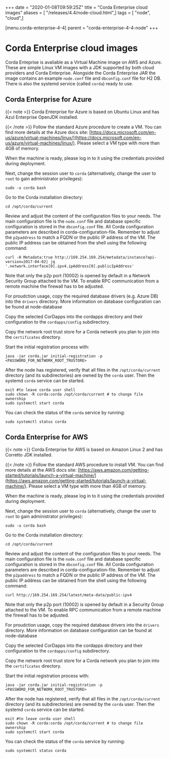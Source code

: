 +++
date = "2020-01-08T09:59:25Z"
title = "Corda Enterprise cloud images"
aliases = [ "/releases/4.4/node-cloud.html",]
tags = [ "node", "cloud",]

[menu.corda-enterprise-4-4]
parent = "corda-enterprise-4-4-node"
+++


# Corda Enterprise cloud images

Corda Enteprise is avaliable as a Virtual Machine image on AWS and Azure.
            These are simple Linux VM images with a JDK supported by both cloud providers and Corda Enterprise.
            Alongside the Corda Enterprise JAR the image contains an example `node.conf` file and `dbconfig.conf` file for H2 DB.
            There is also the systemd service (called `corda`) ready to use.


## Corda Enterprise for Azure


{{< note >}}
Corda Enterprise for Azure is based on Ubuntu Linux and has Azul Enterprise OpenJDK installed.

{{< /note >}}
Follow the standard Azure procedure to create a VM.
                You can find more details at the Azure docs site: [https://docs.microsoft.com/en-us/azure/virtual-machines/linux/](https://docs.microsoft.com/en-us/azure/virtual-machines/linux/).
                Please select a VM type with more than 4GB of memory.

When the machine is ready, please log in to it using the credentials provided during deployment.

Next, change the session user to `corda` (alternatively, change the user to `root` to gain administrator privileges):

```shell
sudo -u corda bash
```
Go to the Corda installation directory:

```shell
cd /opt/corda/current
```
Review and adjust the content of the configuration files to your needs.
                The main configuration file is the `node.conf` file and database specific configuration is stored in the `dbconfig.conf` file.
                All Corda configuration parameters are described in corda-configuration-file.
                Remember to adjust the `p2paddress` to match a FQDN or the public IP address of the VM.
                The public IP address can be obtained from the shell using the following command:

```shell
curl -H Metadata:true http://169.254.169.254/metadata/instance?api-version=2017-04-02| jq '.network.interface[0].ipv4.ipAddress[0].publicIpAddress'
```
Note that only the p2p port (10002) is opened by default in a Network Security Group attached to the VM.
                To enable RPC communication from a remote machine the firewall has to be adjusted.

For proudction usage, copy the required database drivers (e.g. Azure DB) into the `drivers` directory.
                More information on database configuration can be found at node-database

Copy the selected CorDapps into the cordapps directory and their configuration to the `cordapps/config` subdirectory.

Copy the network root trust store for a Corda network you plan to join into the `certificates` directory.

Start the initial registration process with:

```shell
java -jar corda.jar initial-registration -p <PASSWORD_FOR_NETWORK_ROOT_TRUSTORE>
```
After the node has registered, verify that all files in the `/opt/corda/current` directory (and its subdirectories) are owned by the `corda` user.
                Then the systemd `corda` service can be started.

```shell
exit #to leave corda user shell
sudo chown -R corda:corda /opt/corda/current # to change file ownership
sudo systemctl start corda
```
You can check the status of the `corda` service by running:

```shell
sudo systemctl status corda
```

## Corda Enterprise for AWS


{{< note >}}
Corda Enterprise for AWS is based on Amazon Linux 2 and has Corretto JDK installed.

{{< /note >}}
Follow the standard AWS procedure to install VM.
                You can find more details at the AWS docs site: [https://aws.amazon.com/getting-started/tutorials/launch-a-virtual-machine/](https://aws.amazon.com/getting-started/tutorials/launch-a-virtual-machine/).
                Please select a VM type with more than 4GB of memory.

When the machine is ready, please log in to it using the credentials provided during deployment.

Next, change the session user to `corda` (alternatively, change the user to `root` to gain administrator privileges):

```shell
sudo -u corda bash
```
Go to the Corda installation directory:

```shell
cd /opt/corda/current
```
Review and adjust the content of the configuration files to your needs.
                The main configuration file is the `node.conf` file and database specific configuration is stored in the `dbconfig.conf` file.
                All Corda configuration parameters are described in corda-configuration-file.
                Remember to adjust the `p2paddress` to match a FQDN or the public IP address of the VM.
                The public IP address can be obtained from the shell using the following command:

```shell
curl http://169.254.169.254/latest/meta-data/public-ipv4
```
Note that only the p2p port (10002) is opened by default in a Security Group attached to the VM.
                To enable RPC communication from a remote machine the firewall has to be adjusted.

For proudction usage, copy the required database drivers into the `drivers` directory.
                More information on database configuration can be found at node-database

Copy the selected CorDapps into the cordapps directory and their configuration to the `cordapps/config` subdirectory.

Copy the network root trust store for a Corda network you plan to join into the `certificates` directory.

Start the initial registration process with:

```shell
java -jar corda.jar initial-registration -p <PASSWORD_FOR_NETWORK_ROOT_TRUSTORE>
```
After the node has registered, verify that all files in the `/opt/corda/current` directory (and its subdirectories) are owned by the `corda` user.
                Then the systemd `corda` service can be started.

```shell
exit #to leave corda user shell
sudo chown -R corda:corda /opt/corda/current # to change file ownership
sudo systemctl start corda
```
You can check the status of the `corda` service by running:

```shell
sudo systemctl status corda
```

